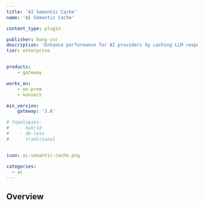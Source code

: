 ```yaml
---
title: 'AI Semantic Cache'
name: 'AI Semantic Cache'

content_type: plugin

publisher: kong-inc
description: 'Enhance performance for AI providers by caching LLM responses semantically'
tier: enterprise


products:
    - gateway

works_on:
    - on-prem
    - konnect

min_version:
    gateway: '3.8'

# topologies:
#    - hybrid
#    - db-less
#    - traditional


icon: ai-semantic-cache.png

categories:
  - ai
---
```


## Overview
